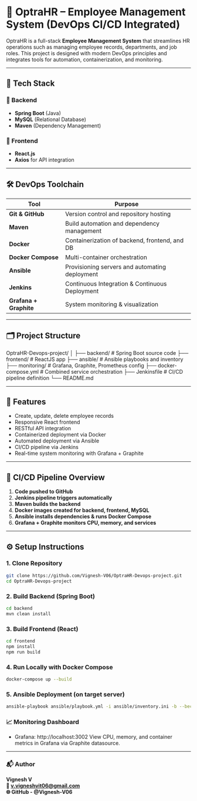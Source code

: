 # 🚀 OptraHR – Employee Management System (DevOps CI/CD Integrated)

OptraHR is a full-stack **Employee Management System** that streamlines HR operations such as managing employee records, departments, and job roles. This project is designed with modern DevOps principles and integrates tools for automation, containerization, and monitoring.

---

## 🧩 Tech Stack

### 🔧 Backend
- **Spring Boot** (Java)
- **MySQL** (Relational Database)
- **Maven** (Dependency Management)

### 🎨 Frontend
- **React.js**
- **Axios** for API integration

---

## 🛠️ DevOps Toolchain

| Tool        | Purpose                                       |
|-------------|-----------------------------------------------|
| **Git & GitHub** | Version control and repository hosting     |
| **Maven**    | Build automation and dependency management    |
| **Docker**   | Containerization of backend, frontend, and DB |
| **Docker Compose** | Multi-container orchestration            |
| **Ansible**  | Provisioning servers and automating deployment |
| **Jenkins**  | Continuous Integration & Continuous Deployment |
| **Grafana + Graphite** | System monitoring & visualization    |

---

## 🗂️ Project Structure

OptraHR-Devops-project/
│
├── backend/ # Spring Boot source code
├── frontend/ # ReactJS app
├── ansible/ # Ansible playbooks and inventory
├── monitoring/ # Grafana, Graphite, Prometheus config
├── docker-compose.yml # Combined service orchestration
├── Jenkinsfile # CI/CD pipeline definition
└── README.md


---

## 🚦 Features

- Create, update, delete employee records
- Responsive React frontend
- RESTful API integration
- Containerized deployment via Docker
- Automated deployment via Ansible
- CI/CD pipeline via Jenkins
- Real-time system monitoring with Grafana + Graphite

---

## 🚀 CI/CD Pipeline Overview

1. **Code pushed to GitHub**
2. **Jenkins pipeline triggers automatically**
3. **Maven builds the backend**
4. **Docker images created for backend, frontend, MySQL**
5. **Ansible installs dependencies & runs Docker Compose**
6. **Grafana + Graphite monitors CPU, memory, and services**

---

## ⚙️ Setup Instructions

### 1. Clone Repository
```bash
git clone https://github.com/Vignesh-V06/OptraHR-Devops-project.git
cd OptraHR-Devops-project
```
### 2. Build Backend (Spring Boot)
```bash
cd backend
mvn clean install
```
### 3. Build Frontend (React)
```bash
cd frontend
npm install
npm run build
```
### 4. Run Locally with Docker Compose
```bash
docker-compose up --build
```
### 5. Ansible Deployment (on target server)
```bash
ansible-playbook ansible/playbook.yml -i ansible/inventory.ini -b --become-user root
```
### 📈 Monitoring Dashboard
- Grafana: http://localhost:3002
View CPU, memory, and container metrics in Grafana via Graphite datasource.

---

### 📬 Author
**Vignesh V**     
**📧 v.vigneshvit06@gmail.com**     
**🌐 GitHub - @Vignesh-V06**

